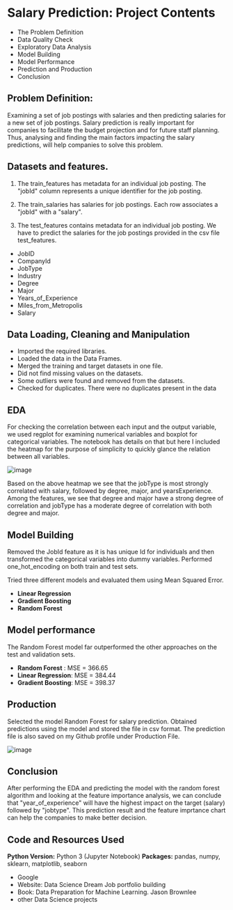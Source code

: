 # Salary Prediction: Project Contents 
  
* The Problem Definition
* Data Quality Check
* Exploratory Data Analysis
* Model Building 
* Model Performance 
* Prediction and Production
* Conclusion


## Problem Definition:

Examining a set of job postings with salaries and then predicting salaries for a new set of job postings. Salary prediction is really important for companies to facilitate the budget projection and for future staff planning. Thus, analysing and finding the main factors impacting the salary predictions, will help companies to solve this problem.   


## Datasets and features. 

1. The train_features has metadata for an individual job posting. The "jobId" column represents a unique identifier for the job posting.

2. The train_salaries has salaries for job postings. Each row associates a "jobId" with a "salary".

3. The test_features contains metadata for an individual job posting. We have to predict the salaries for the job postings provided in the csv file test_features.

*	JobID
*	CompanyId
*	JobType 
*	Industry
*	Degree
*	Major
*	Years_of_Experience
*	Miles_from_Metropolis
*	Salary

 ## Data Loading, Cleaning and Manipulation
 
* Imported the required libraries. 
*	Loaded the data in the Data Frames. 
*	Merged the training and target datasets in one file.
*	Did not find missing values on the datasets.
*	Some outliers were found and removed from the datasets. 
*	Checked for duplicates. There were no duplicates present in the data 


## EDA

For checking the correlation between each input and the output variable, we used regplot for examining numerical variables and boxplot for categorical variables. The notebook has details on that but here I included the heatmap for the purpose of simplicity to quickly glance the relation between all variables. 


![image](https://user-images.githubusercontent.com/75549127/110561082-4f95c600-8104-11eb-8b19-4c3de86b7161.png)

Based on the above heatmap we see that the jobType is most strongly correlated with salary, followed by degree, major, and yearsExperience. Among the features, we see that degree and major have a strong degree of correlation and jobType has a moderate degree of correlation with both degree and major.

## Model Building 

Removed the JobId feature as it is has unique Id for individuals and then transformed the categorical variables into dummy variables. Performed one_hot_encoding on both train and test sets.    

Tried three different models and evaluated them using Mean Squared Error. 

*	**Linear Regression**
*	**Gradient Boosting**
*	**Random Forest**

## Model performance
The Random Forest model far outperformed the other approaches on the test and validation sets. 
*	**Random Forest** : MSE = 366.65
*	**Linear Regression**: MSE = 384.44
*	**Gradient Boosting**: MSE = 398.37

## Production 
  Selected the model Random Forest for salary prediction. Obtained predictions using the model and stored the file in csv format. The prediction file is also saved on my Github profile under Production File. 
    

![image](https://user-images.githubusercontent.com/75549127/110562356-908eda00-8106-11eb-95a9-7252d9322715.png)



## Conclusion
  
  After performing the EDA and predicting the model with the random forest algorithm and looking at the feature importance analysis, we can conclude that "year_of_experience" will have the highest impact on the target (salary) followed by "jobtype". This prediction result and the feature imprtance chart can help the companies to make better decision.      

 ## Code and Resources Used 
**Python Version:** Python 3 (Jupyter Notebook)
**Packages:** pandas, numpy, sklearn, matplotlib, seaborn
* Google
* Website: Data Science Dream Job portfolio building 
* Book: Data Preparation for Machine Learning. Jason Brownlee
* other Data Science projects
